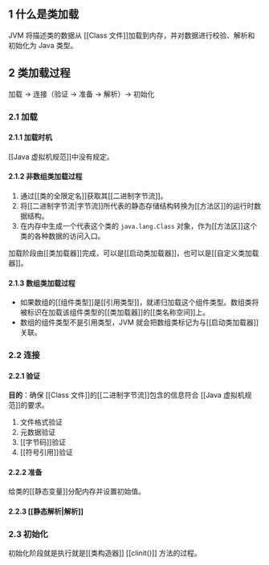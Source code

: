 ## 1 什么是类加载
JVM 将描述类的数据从 [[Class 文件]]加载到内存，并对数据进行校验、解析和初始化为 Java 类型。

## 2 类加载过程
加载 -> 连接（验证 -> 准备 -> 解析）-> 初始化

### 2.1 加载

#### 2.1.1 加载时机
[[Java 虚拟机规范]]中没有规定。

#### 2.1.2 非数组类加载过程
1. 通过[[类的全限定名]]获取其[[二进制字节流]]。
2. 将[[二进制字节流|字节流]]所代表的静态存储结构转换为[[方法区]]的运行时数据结构。
3. 在内存中生成一个代表这个类的 `java.lang.Class` 对象，作为[[方法区]]这个类的各种数据的访问入口。

加载阶段由[[类加载器]]完成，可以是[[启动类加载器]]，也可以是[[自定义类加载器]]。

#### 2.1.3 数组类加载过程
- 如果数组的[[组件类型]]是[[引用类型]]，就递归加载这个组件类型。数组类将被标识在加载该组件类型的[[类加载器]]的[[类名称空间]]上。
- 数组的组件类型不是引用类型，JVM 就会把数组类标记为与[[启动类加载器]]关联。

### 2.2 连接
#### 2.2.1 验证
**目的**：确保 [[Class 文件]]的[[二进制字节流]]包含的信息符合 [[Java 虚拟机规范]]的要求。
1. 文件格式验证
2. 元数据验证
3. [[字节码]]验证
4. [[符号引用]]验证

#### 2.2.2 准备
给类的[[静态变量]]分配内存并设置初始值。

#### 2.2.3 [[静态解析|解析]]

### 2.3 初始化
初始化阶段就是执行就是[[类构造器]] [[clinit()]] 方法的过程。


